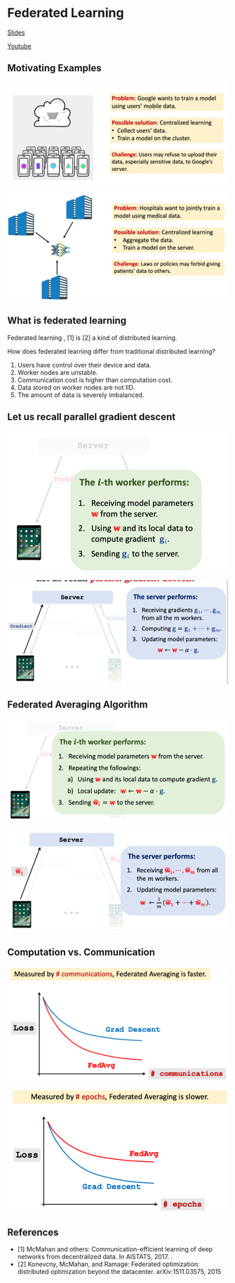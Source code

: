 # Federated Learning

[Slides](https://github.com/wangshusen/DeepLearning/blob/master/Slides/14_Parallel_4.pdf)

[Youtube](https://www.youtube.com/watch?v=STxtRucv_zo)

## Motivating Examples

![federated\_learning\_1](../.gitbook/assets/federated_learning_1.png)

![federated\_learning\_2](../.gitbook/assets/federated_learning_2.png)

## What is federated learning

Federated learning , \[1\] is \[2\] a kind of distributed learning.

How does federated learning differ from traditional distributed learning?

1. Users have control over their device and data.
2. Worker nodes are unstable.
3. Communication cost is higher than computation cost.
4. Data stored on worker nodes are not IID.
5. The amount of data is severely imbalanced.

## Let us recall parallel gradient descent

![federated\_learning\_3](../.gitbook/assets/federated_learning_3.png)

![federated\_learning\_4](../.gitbook/assets/federated_learning_4.png)

## Federated Averaging Algorithm

![federated\_learning\_5](../.gitbook/assets/federated_learning_5.png)

![federated\_learning\_6](../.gitbook/assets/federated_learning_6.png)

## Computation vs. Communication

![federated\_learning\_7](../.gitbook/assets/federated_learning_7.png)

![federated\_learning\_8](../.gitbook/assets/federated_learning_8.png)

## References

* \[1\] McMahan and others: Communication-efficient learning of deep networks from decentralized data. In AISTATS, 2017. . 
* \[2\] Konevcny, McMahan, and Ramage: Federated optimization: distributed optimization beyond the datacenter. arXiv:1511.03575, 2015


